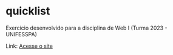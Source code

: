 # quicklist

Exercício desenvolvido para a disciplina de Web I (Turma 2023 - UNIFESSPA)

Link: <a href="https://andresantosds.github.io/quicklist/" target="_blank">Acesse o site</a>
